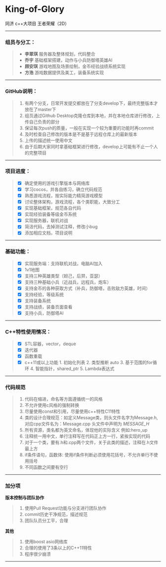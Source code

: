 # King-of-Glory
同济 c++大项目 王者荣耀（2D）

---

### 组员与分工：
> - **李翠琪**    服务器及整体规划，代码整合 
> - **乔宇**      基础框架搭建，动作与小兵防御塔英雄AI
> - **顾安琪**    游戏地图及场景绘制，金币经验战绩系统实现
> - **方浩**      游戏数据提供及美工，装备系统实现

---

### GitHub说明：
> 1. 有两个分支，日常开发提交都放在了分支develop下，最终完整版本才放在了master下
> 2. 组员通过Github Desktop克隆仓库到本地，并在本地仓库进行修改，上传自己负责的部分
> 3. 保证每次push的质量，一般在实现一个较为重要的功能时再commit
> 4. 及时检查自己修改的版本是不是基于远程仓库上的最新版本
> 5. 上传的描述统一使用中文
> 6. 由于后期大家同时拿基础框架进行修改，develop上可能有不止一个人的完整项目

---

### 项目进度：
> - [x] 确定使用的游戏引擎版本与网络库
> - [x] 学习cocos，并各自练习，确立代码规范
> - [x] 熟悉游戏流程，按实际能力精简游戏模型
> - [x] 讨论整体架构，游戏流程，各个类职能，大致分工
> - [x] 实现基础框架，规范各自代码
> - [x] 实现经验装备等级金币系统
> - [x] 实现服务器，联机对战
> - [x] 简洁代码，去掉测试注释，修改小bug
> - [x] 添加相应文档，项目说明

---

### 基础功能：
> - [x] 实现服务端：支持联机对战，电脑AI加入
> - [x] 1v1地图
> - [x] 支持三种英雄类型（妲己，后羿，亚瑟）
> - [x] 支持三种基础小兵（近战兵，远程兵，炮车）
> - [x] 支持金币的各种获取方式（补兵，防御塔，击败敌方英雄，时间）
> - [x] 支持经验，等级系统
> - [x] 支持装备系统
> - [x] 支持战绩，装备页面查看
> - [x] 支持小兵，防御塔AI

---

### C++特性使用情况：

> - [x] STL容器，vector，deque
> - [x] 迭代器
> - [x] 函数重载
> - [x] c++11或以上功能
>		1. 初始化列表
>		2. 类型推断 auto
>		3. 基于范围的for循环
>		4. 智能指针，shared_ptr
>		5. Lambda表达式	

---
### 代码规范

> 1. 代码在缩进，命名等方面遵循统一的风格
> 2. 不允许使用c风格的强制转换
> 3. 尽量使用const和引用，尽量使用c++特性C11特性
> 4. 类的设计合理规范：如定义Message类，则头文件名字为Message.h,对应cpp文件名为：Message.cpp 头文件中声明为 _MESSAGE_H_
> 5. 所有资源，类名都为英文命名，体现他的实际含义 例如:hero_up
> 6. 注释统一用中文，单行注释写在代码正上方一行，紧挨实现的代码
> 7. 对于一个类，要有.h和.cpp两个文件，关于此类的描述，注释在.h文件最上方
> 8. if条件语句，函数体:  使用if条件判断必须使用花括号，不允许单行不使用括号
> 9. 不同函数之间要有空行

---
### 加分项
**版本控制与团队协作**
> 1. 使用Pull Request功能与分支进行团队协作
> 2. commit历史干净规范，描述规范
> 3. 团队队员分工平，合理

**其他**
> 1. 使用boost asio网络库
> 2. 合理的使用了3条以上的C++11特性
> 3. 程序很少崩溃

---











